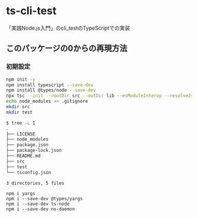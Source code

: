 # ts-cli-test

「実践Node.js入門」のcli_testのTypeScriptでの実装

## このパッケージの0からの再現方法

### 初期設定

```bash
npm init -y
npm install typescript --save-dev
npm install @types/node --save-dev
npx tsc --init --rootDir src --outDir lib --esModuleInterop --resolveJsonModule --lib es6,dom --module commonjs
echo node_modules >> .gitignore
mkdir src
mkdir test
```

```bash
$ tree -L 1
.
├── LICENSE
├── node_modules
├── package.json
├── package-lock.json
├── README.md
├── src
├── test
└── tsconfig.json

3 directories, 5 files
```

```
npm i yargs
npm i --save-dev @types/yargs
npm i --save-dev ts-node
npm i --save-dev no-daemon
```
